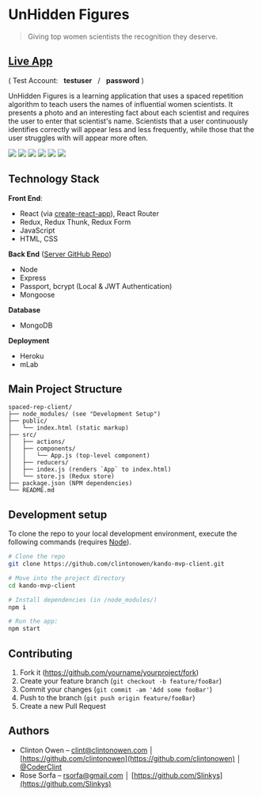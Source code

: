 # UnHidden Figures
> Giving top women scientists the recognition they deserve.

## [Live App](https://un-hidden-figures-app-client.herokuapp.com/)
( Test Account: &nbsp; **testuser** &nbsp; / &nbsp; **password** )

UnHidden Figures is a learning application that uses a spaced repetition algorithm to teach users the names of influential women scientists. It presents a photo and an interesting fact about each scientist and requires the user to enter that scientist's name. Scientists that a user continuously identifies correctly will appear less and less frequently, while those that the user struggles with will appear more often.

![](images/screenshot-1.png)
![](images/screenshot-2.png)
![](images/screenshot-3.png)
![](images/screenshot-4.png)
![](images/screenshot-5.png)
![](images/screenshot-6.png)

<!-- ## Installation

OS X & Linux:

```sh
npm install my-crazy-module --save
```

Windows:

```sh
edit autoexec.bat
``` -->

<!-- ## Usage example

A few motivating and useful examples of how your product can be used. Spice this up with code blocks and potentially more screenshots. -->

<!-- _For more examples and usage, please refer to the [Wiki][wiki]._ -->

## Technology Stack
**Front End**:
* React (via [create-react-app](https://github.com/facebook/create-react-app)), React Router
* Redux, Redux Thunk, Redux Form
* JavaScript
* HTML, CSS

**Back End** ([Server GitHub Repo](https://github.com/thinkful-ei23/rose-clinton-spaced-rep-server))
* Node
* Express
* Passport, bcrypt (Local & JWT Authentication)
* Mongoose
<!-- * Mocha, Chai (Testing) -->

**Database**
* MongoDB

**Deployment**
<!-- **CICD** -->
<!-- * Mocha, Chai -->
<!-- * TravisCI -->
* Heroku
* mLab

## Main Project Structure

```
spaced-rep-client/
├── node_modules/ (see "Development Setup")
├── public/
│   └── index.html (static markup)
├── src/
│   ├── actions/
│   ├── components/
│   │   └── App.js (top-level component)
│   ├── reducers/
│   ├── index.js (renders `App` to index.html)
│   └── store.js (Redux store)
├── package.json (NPM dependencies)
└── README.md
```

## Development setup

To clone the repo to your local development environment, execute the following commands (requires [Node](https://nodejs.org)).

```sh
# Clone the repo
git clone https://github.com/clintonowen/kando-mvp-client.git

# Move into the project directory
cd kando-mvp-client

# Install dependencies (in /node_modules/)
npm i

# Run the app:
npm start
```

<!-- ## Release History

* 0.2.1
    * CHANGE: Update docs (module code remains unchanged)
* 0.2.0
    * CHANGE: Remove `setDefaultXYZ()`
    * ADD: Add `init()`
* 0.1.1
    * FIX: Crash when calling `baz()` (Thanks @GenerousContributorName!)
* 0.1.0
    * The first proper release
    * CHANGE: Rename `foo()` to `bar()`
* 0.0.1
    * Work in progress -->

## Contributing

1. Fork it (<https://github.com/yourname/yourproject/fork>)
2. Create your feature branch (`git checkout -b feature/fooBar`)
3. Commit your changes (`git commit -am 'Add some fooBar'`)
4. Push to the branch (`git push origin feature/fooBar`)
5. Create a new Pull Request

## Authors

* Clinton Owen – clint@clintonowen.com │ [https://github.com/clintonowen](https://github.com/clintonowen) │ [@CoderClint](https://twitter.com/CoderClint)
* Rose Sorfa – rsorfa@gmail.com │ [https://github.com/Slinkys](https://github.com/Slinkys)

<!-- Markdown link & img dfn's -->
[npm-image]: https://img.shields.io/npm/v/datadog-metrics.svg?style=flat-square
[npm-url]: https://npmjs.org/package/datadog-metrics
[npm-downloads]: https://img.shields.io/npm/dm/datadog-metrics.svg?style=flat-square
[travis-image]: https://img.shields.io/travis/dbader/node-datadog-metrics/master.svg?style=flat-square
[travis-url]: https://travis-ci.org/dbader/node-datadog-metrics
[wiki]: https://github.com/yourname/yourproject/wiki
